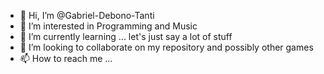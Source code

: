 - 👋 Hi, I’m @Gabriel-Debono-Tanti
- 👀 I’m interested in Programming and Music
- 🌱 I’m currently learning ... let's just say a lot of stuff
- 💞️ I’m looking to collaborate on my repository and possibly other games
- 📫 How to reach me ...

<!---
Gabriel-Debono-Tanti/Gabriel-Debono-Tanti is a ✨ special ✨ repository because its `README.md` (this file) appears on your GitHub profile.
You can click the Preview link to take a look at your changes.
--->
